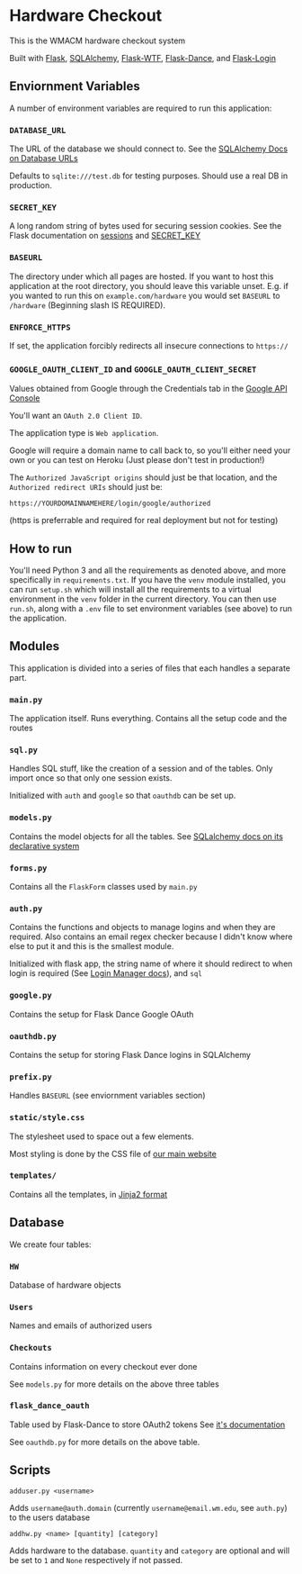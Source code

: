 # Hardware Checkout

This is the WMACM hardware checkout system

Built with [Flask](http://flask.pocoo.org/),
[SQLAlchemy](https://docs.sqlalchemy.org/en/13/),
[Flask-WTF](https://flask-wtf.readthedocs.io/en/stable/),
[Flask-Dance](https://flask-dance.readthedocs.io/en/latest/),
and [Flask-Login](https://flask-login.readthedocs.io/en/latest/)

## Enviornment Variables

A number of environment variables are required to run this application:

### `DATABASE_URL`
The URL of the database we should connect to. See the
[SQLAlchemy Docs on Database URLs](https://docs.sqlalchemy.org/en/13/core/engines.html#database-urls)

Defaults to `sqlite:///test.db` for testing purposes. Should use a real DB
in production.


### `SECRET_KEY`
A long random string of bytes used for securing session cookies.
See the Flask documentation on [sessions](http://flask.pocoo.org/docs/1.0/quickstart/#sessions)
and [SECRET\_KEY](http://flask.pocoo.org/docs/1.0/config/#SECRET_KEY)

### `BASEURL`
The directory under which all pages are hosted. If you want to host
this application at the root directory, you should leave this variable unset.
E.g. if you wanted
to run this on `example.com/hardware` you would set `BASEURL` to `/hardware`
(Beginning slash IS REQUIRED).

### `ENFORCE_HTTPS`
If set, the application forcibly redirects all insecure
connections to `https://`

### `GOOGLE_OAUTH_CLIENT_ID` and `GOOGLE_OAUTH_CLIENT_SECRET`
Values obtained from Google through the Credentials tab in the
[Google API Console](https://console.developers.google.com/)

You'll want an `OAuth 2.0 Client ID`.

The application type is `Web application`.

Google will require a domain name to call back to, so you'll
either need your own or you can test on Heroku
(Just please don't test in production!)

The `Authorized JavaScript origins` should just be that location, and
the `Authorized redirect URIs` should just be:
```
https://YOURDOMAINNAMEHERE/login/google/authorized
```
(https is preferrable and required for real deployment but not for testing)

## How to run

You'll need Python 3 and all the requirements as denoted above, and more
specifically in `requirements.txt`. If you have the `venv` module installed,
you can run `setup.sh` which will install all the requirements to a
virtual environment in the `venv` folder in the current directory.
You can then use `run.sh`, along with a `.env` file to set environment
variables (see above) to run the application.

## Modules

This application is divided into a series of files that each handles a separate
part.

### `main.py`
The application itself. Runs everything. Contains all the setup code
and the routes

### `sql.py`
Handles SQL stuff, like the creation of a session and of the tables.
Only import once so that only one session exists.

Initialized with `auth` and `google` so that `oauthdb` can be set up.

### `models.py`
Contains the model objects for all the tables. See
[SQLalchemy docs on its declarative system](https://docs.sqlalchemy.org/en/13/orm/extensions/declarative/basic_use.html)

### `forms.py`
Contains all the `FlaskForm` classes used by `main.py`

### `auth.py`
Contains the functions and objects to manage logins and when they are
required. Also contains an email regex checker because I didn't know where else
to put it and this is the smallest module.

Initialized with flask app, the string name of where it should redirect to
when login is required (See [Login Manager docs]()), and `sql`

### `google.py`
Contains the setup for Flask Dance Google OAuth

### `oauthdb.py`
Contains the setup for storing Flask Dance logins in SQLAlchemy

### `prefix.py`
Handles `BASEURL` (see enviornment variables section)


### `static/style.css`
The stylesheet used to space out a few elements.

Most styling is done by the CSS file of
[our main website](https://github.com/ACMWM/acmwm.github.io)

### `templates/`
Contains all the templates, in
[Jinja2 format](http://jinja.pocoo.org/)


## Database

We create four tables:

### `HW`
Database of hardware objects

### `Users`
Names and emails of authorized users

### `Checkouts`
Contains information on every checkout ever done

See `models.py` for more details on the above three tables

### `flask_dance_oauth`
Table used by Flask-Dance to store OAuth2 tokens
See [it's documentation](https://flask-dance.readthedocs.io/en/latest/storages.html#sqlalchemy)

See `oauthdb.py` for more details on the above table.

## Scripts

`adduser.py <username>`

Adds `username@auth.domain` (currently `username@email.wm.edu`, see `auth.py`)
to the users database


`addhw.py <name> [quantity] [category]`

Adds hardware to the database. `quantity` and `category` are optional
and will be set to `1` and `None` respectively if not passed.
